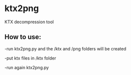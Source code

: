 # ktx2png
KTX decompression tool

## How to use:

-run ktx2png.py and the /ktx and /png folders will be created

-put ktx files in /ktx folder

-run again ktx2png.py

